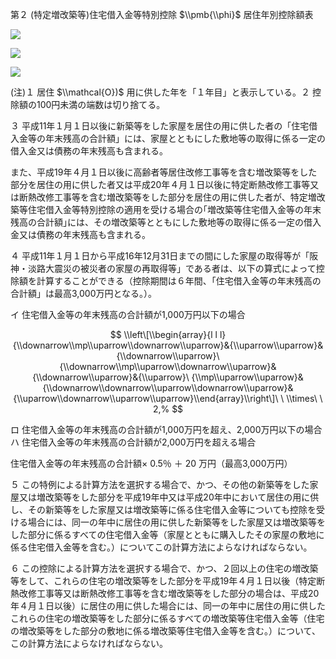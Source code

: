 第２ (特定増改築等)住宅借入金等特別控除 $\\pmb{\\phi}$ 居住年別控除額表

![](https://www.nta.go.jp/tmp/6250c868-4fc1-48f6-af62-1ca6db53d6a7/images/daf3d8d073097fb52bb93a11cd0641c04e3e60a47f6ba63b5d890ac352419e91.jpg)

![](https://www.nta.go.jp/tmp/6250c868-4fc1-48f6-af62-1ca6db53d6a7/images/8a16bbe0e0a120053efa866110f09889511f5ab80bda682eced4598cbfb68b02.jpg)

![](https://www.nta.go.jp/tmp/6250c868-4fc1-48f6-af62-1ca6db53d6a7/images/df4a4e7bb501d10d04e3ee22f6046267e8b95c75a912862a2ff794c85024cba0.jpg)

(注)１ 居住 $\\mathcal{O})$ 用に供した年を「１年目」と表示している。２ 控除額の100円未満の端数は切り捨てる。

３ 平成11年１月１日以後に新築等をした家屋を居住の用に供した者の「住宅借入金等の年末残高の合計額」には、家屋とともにした敷地等の取得に係る一定の借入金又は債務の年末残高も含まれる。

また、平成19年４月１日以後に高齢者等居住改修工事等を含む増改築等をした部分を居住の用に供した者又は平成20年４月１日以後に特定断熱改修工事等又は断熱改修工事等を含む増改築等をした部分を居住の用に供した者が、特定増改築等住宅借入金等特別控除の適用を受ける場合の｢増改築等住宅借入金等の年末残高の合計額｣には、その増改築等とともにした敷地等の取得に係る一定の借入金又は債務の年末残高も含まれる。

４ 平成11年１月１日から平成16年12月31日までの間にした家屋の取得等が「阪神・淡路大震災の被災者の家屋の再取得等」である者は、以下の算式によって控除額を計算することができる（控除期間は６年間、「住宅借入金等の年末残高の合計額」は最高3,000万円となる。）。

イ 住宅借入金等の年末残高の合計額が1,000万円以下の場合

$$
\\left\[\\begin{array}{l l l}{\\downarrow\\mp\\uparrow\\downarrow\\uparrow}&{\\uparrow\\uparrow}&{\\downarrow\\uparrow}\ {\\downarrow\\mp\\uparrow\\downarrow\\uparrow}&{\\downarrow\\uparrow}&{\\uparrow}\ {\\mp\\uparrow\\uparrow}&{\\downarrow\\downarrow\\uparrow\\downarrow\\uparrow}&{\\uparrow\\downarrow\\uparrow\\uparrow}\\end{array}\\right\]\ \ \\times\ \ 2,%
$$

ロ 住宅借入金等の年末残高の合計額が1,000万円を超え、2,000万円以下の場合ハ 住宅借入金等の年末残高の合計額が2,000万円を超える場合

住宅借入金等の年末残高の合計額× 0.5％ ＋ 20 万円（最高3,000万円）

５ この特例による計算方法を選択する場合で、かつ、その他の新築等をした家屋又は増改築等をした部分を平成19年中又は平成20年中において居住の用に供し、その新築等をした家屋又は増改築等に係る住宅借入金等についても控除を受ける場合には、同一の年中に居住の用に供した新築等をした家屋又は増改築等をした部分に係るすべての住宅借入金等（家屋とともに購入したその家屋の敷地に係る住宅借入金等を含む。）についてこの計算方法によらなければならない。

６ この控除による計算方法を選択する場合で、かつ、２回以上の住宅の増改築等をして、これらの住宅の増改築等をした部分を平成19年４月１日以後（特定断熱改修工事等又は断熱改修工事等を含む増改築等をした部分の場合は、平成20年４月１日以後）に居住の用に供した場合には、同一の年中に居住の用に供したこれらの住宅の増改築等をした部分に係るすべての増改築等住宅借入金等（住宅の増改築等をした部分の敷地に係る増改築等住宅借入金等を含む。）について、この計算方法によらなければならない。